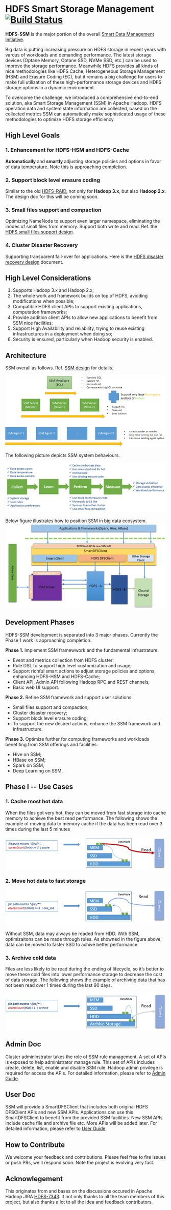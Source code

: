 
HDFS Smart Storage Management [![Build Status](https://travis-ci.org/Intel-bigdata/SSM.svg?branch=trunk)](https://travis-ci.org/Intel-bigdata/SSM?branch=trunk)
=========================

**HDFS-SSM** is the major portion of the overall [Smart Data Management Initiative](https://github.com/Intel-bigdata/SSM/blob/trunk/docs/overall-initiative.md).

Big data is putting increasing pressure on HDFS storage in recent years with varous of workloads and demanding performance. The latest storage devices (Optane Memory, Optane SSD, NVMe SSD, etc.) can be used to improve the storage performance. Meanwhile HDFS provides all kinds of nice methodologies like HDFS Cache, Heterogeneous Storage Management (HSM) and Erasure Coding (EC), but it remains a big challenge for users to make full utilization of these high-performance storage devices and HDFS storage options in a dynamic environment.

To overcome the challenge, we introduced a comprehensive end-to-end solution, aka Smart Storage Management (SSM) in Apache Hadoop. HDFS operation data and system state information are collected, based on the collected metrics SSM can automatically make sophisticated usage of these methodologies to optimize HDFS storage efficiency.

High Level Goals
------------
### 1. Enhancement for HDFS-HSM and HDFS-Cache
**Automatically** and **smartly** adjusting storage policies and options in favor of data temperature. Note this is approaching completion.
### 2. Support block level erasure coding
Similar to the old [HDFS-RAID](https://wiki.apache.org/hadoop/HDFS-RAID), not only for **Hadoop 3.x**, but also **Hadoop 2.x**. The design doc for this will be coming soon.
### 3. Small files support and compaction
Optimizing NameNode to support even larger namespace, eliminating the inodes of small files from memory. Support both write and read. Ref. the [HDFS small files support design](https://github.com/Intel-bigdata/SSM/blob/trunk/docs/small-file-solution.md).
### 4. Cluster Disaster Recovery
Supporting transparent fail-over for applications. Here is the [HDFS disaster recovery design](https://github.com/Intel-bigdata/SSM/blob/trunk/docs/disaster-recovery.md) document. 

High Level Considerations
------------
1. Supports Hadoop 3.x and Hadoop 2.x;
2. The whole work and framework builds on top of HDFS, avoiding modifications when possible;
3. Compatible HDFS client APIs to support existing applications, computation frameworks;
4. Provide addition client APIs to allow new applications to benefit from SSM nice facilities;
5. Support High Availability and reliability, trying to reuse existing infrastructures in a deployment when doing so;
6. Security is ensured, particularly when Hadoop security is enabled.

Architecture
------------
SSM overall as follows. Ref. [SSM design](https://github.com/Intel-bigdata/SSM/blob/trunk/docs/hdfs-ssm-design.md) for details.

<img src="https://github.com/Intel-bigdata/SSM/blob/trunk/docs/ssm-overall.png" />

The following picture depicts SSM system behaviours.

<img src="https://github.com/Intel-bigdata/SSM/blob/trunk/docs/ssm-lifecycle.png" />

Below figure illustrates how to position SSM in big data ecosystem.
<img src="https://github.com/Intel-bigdata/SSM/blob/trunk/docs/high-level-architecture.png" />

Development Phases
------------
HDFS-SSM development is separated into 3 major phases. Currently the Phase 1 work is approaching completion.

**Phase 1.** Implement SSM framewwork and the fundamental infrustrature:
* Event and metrics collection from HDFS cluster;
* Rule DSL to support high level customization and usage;
* Support richful smart actions to adjust storage policies and options, enhancing HDFS-HSM and HDFS-Cache;
* Client API, Admin API following Hadoop RPC and REST channels;
* Basic web UI support.

**Phase 2.** Refine SSM framework and support user solutions:
* Small files support and compaction;
* Cluster disaster recovery;
* Support block level erasure coding;
* To support the new desired actions, enhance the SSM framework and infrastructure.

**Phase 3.** Optimize further for computing frameworks and workloads benefiting from SSM offerings and facilities:
* Hive on SSM;
* HBase on SSM;
* Spark on SSM;
* Deep Learning on SSM.

Phase I -- Use Cases 
------------
### 1. Cache most hot data
When the files got very hot, they can be moved from fast storage into cache memory to achieve the best read performance. The following shows the example of moving data to memory cache if the data has been read over 3 times during the last 5 minutes

![](https://github.com/Intel-bigdata/SSM/blob/trunk/docs/cache-case.png)

### 2. Move hot data to fast storage
![](https://github.com/Intel-bigdata/SSM/blob/trunk/docs/ssd-case.png)

Without SSM, data may always be readed from HDD. With SSM, optimizaitons can be made through rules. As showned in the figure above, data can be moved to faster SSD to achive better performance.

### 3. Archive cold data
Files are less likely to be read during the ending of lifecycle, so it’s better to move these cold files into lower performance storage to decrease the cost of data storage. The following shows the example of archiving data that has not been read over 1 times during the last 90 days.

![](https://github.com/Intel-bigdata/SSM/blob/trunk/docs/archive-case.png)

Admin Doc
------------
Cluster admininstrator takes the role of SSM rule management. A set of APIs is exposed to help administrator manage rule. This set of APIs includes create, delete, list, enable and disable SSM rule. Hadoop admin privilege is required for access the APIs. For detailed information, please refer to [Admin Guide](https://github.com/Intel-bigdata/SSM/blob/trunk/docs/admin-user-guide.md).

User Doc
------------
SSM will provide a SmartDFSClient that includes both original HDFS DFSClient APIs and new SSM APIs. Applications can use this SmartDFSClient to benefit from the provided SSM facilities. New SSM APIs include cache file and archive file etc. More APIs will be added later. For detailed information, please refer to [User Guide](https://github.com/Intel-bigdata/SSM/blob/trunk/docs/client-user-guide.md).

How to Contribute
------------
We welcome your feedback and contributions. Please feel free to fire issues or push PRs, we'll respond soon. Note the project is evolving very fast. 

Acknowlegement
------------
This originates from and bases on the discussions occured in Apache Hadoop JIRA [HDFS-7343](https://issues.apache.org/jira/browse/HDFS-7343). It not only thanks to all the team members of this project, but also thanks a lot to all the idea and feedback contributors.
